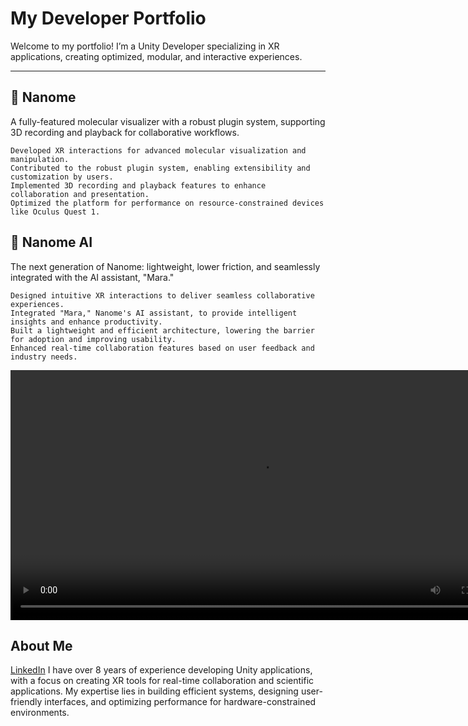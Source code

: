 # **My Developer Portfolio**

Welcome to my portfolio! I’m a Unity Developer specializing in XR applications, creating optimized, modular, and interactive experiences.

---

## 🧬 Nanome

A fully-featured molecular visualizer with a robust plugin system, supporting 3D recording and playback for collaborative workflows.

    Developed XR interactions for advanced molecular visualization and manipulation.
    Contributed to the robust plugin system, enabling extensibility and customization by users.
    Implemented 3D recording and playback features to enhance collaboration and presentation.
    Optimized the platform for performance on resource-constrained devices like Oculus Quest 1.

## 🤖 Nanome AI

The next generation of Nanome: lightweight, lower friction, and seamlessly integrated with the AI assistant, "Mara."

    Designed intuitive XR interactions to deliver seamless collaborative experiences.
    Integrated "Mara," Nanome's AI assistant, to provide intelligent insights and enhance productivity.
    Built a lightweight and efficient architecture, lowering the barrier for adoption and improving usability.
    Enhanced real-time collaboration features based on user feedback and industry needs.

<video width="800" height="auto" controls>
  <source src="https://nanome.s3.us-west-1.amazonaws.com/resources/mara_h264_1080.mp4" type="video/mp4">
  Your browser does not support the video tag.
</video>

## About Me

[LinkedIn](https://www.linkedin.com/in/ethan-vander-horn-46556b107/)
I have over 8 years of experience developing Unity applications, with a focus on creating XR tools for real-time collaboration and scientific applications. My expertise lies in building efficient systems, designing user-friendly interfaces, and optimizing performance for hardware-constrained environments.
